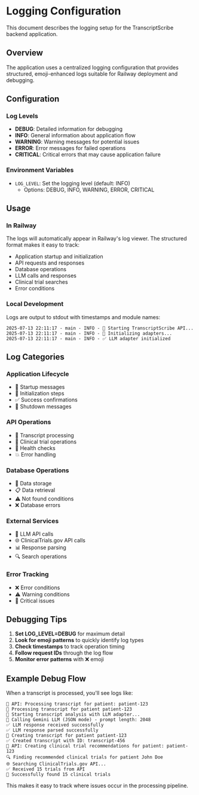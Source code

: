 # Logging Configuration

This document describes the logging setup for the TranscriptScribe backend application.

## Overview

The application uses a centralized logging configuration that provides structured, emoji-enhanced logs suitable for Railway deployment and debugging.

## Configuration

### Log Levels

- **DEBUG**: Detailed information for debugging
- **INFO**: General information about application flow
- **WARNING**: Warning messages for potential issues
- **ERROR**: Error messages for failed operations
- **CRITICAL**: Critical errors that may cause application failure

### Environment Variables

- `LOG_LEVEL`: Set the logging level (default: INFO)
  - Options: DEBUG, INFO, WARNING, ERROR, CRITICAL

## Usage

### In Railway

The logs will automatically appear in Railway's log viewer. The structured format makes it easy to track:

- Application startup and initialization
- API requests and responses
- Database operations
- LLM calls and responses
- Clinical trial searches
- Error conditions

### Local Development

Logs are output to stdout with timestamps and module names:

```
2025-07-13 22:11:17 - main - INFO - 🚀 Starting TranscriptScribe API...
2025-07-13 22:11:17 - main - INFO - 🔧 Initializing adapters...
2025-07-13 22:11:17 - main - INFO - ✅ LLM adapter initialized
```

## Log Categories

### Application Lifecycle
- 🚀 Startup messages
- 🔧 Initialization steps
- ✅ Success confirmations
- 🛑 Shutdown messages

### API Operations
- 📝 Transcript processing
- 🔬 Clinical trial operations
- 🏥 Health checks
- 💥 Error handling

### Database Operations
- 💾 Data storage
- 📋 Data retrieval
- ⚠️ Not found conditions
- ❌ Database errors

### External Services
- 🤖 LLM API calls
- 🌐 ClinicalTrials.gov API calls
- 📊 Response parsing
- 🔍 Search operations

### Error Tracking
- ❌ Error conditions
- ⚠️ Warning conditions
- 🚨 Critical issues

## Debugging Tips

1. **Set LOG_LEVEL=DEBUG** for maximum detail
2. **Look for emoji patterns** to quickly identify log types
3. **Check timestamps** to track operation timing
4. **Follow request IDs** through the log flow
5. **Monitor error patterns** with ❌ emoji

## Example Debug Flow

When a transcript is processed, you'll see logs like:

```
📝 API: Processing transcript for patient: patient-123
🔄 Processing transcript for patient patient-123
🧠 Starting transcript analysis with LLM adapter...
🤖 Calling Gemini LLM (JSON mode) - prompt length: 2048
✅ LLM response received successfully
✅ LLM response parsed successfully
💾 Creating transcript for patient patient-123
✅ Created transcript with ID: transcript-456
🔬 API: Creating clinical trial recommendations for patient: patient-123
🔍 Finding recommended clinical trials for patient John Doe
🌐 Searching ClinicalTrials.gov API...
✅ Received 15 trials from API
🎉 Successfully found 15 clinical trials
```

This makes it easy to track where issues occur in the processing pipeline. 
